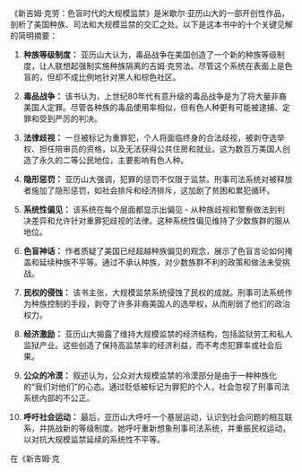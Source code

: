 《新吉姆·克劳：色盲时代的大规模监禁》是米歇尔·亚历山大的一部开创性作品，剖析了美国种族、司法和大规模监禁的交汇之处。以下是这本书中的十个关键见解的简明摘要：

1. **种族等级制度：** 亚历山大认为，毒品战争在美国创造了一个新的种族等级制度，让人联想起强制实施种族隔离的吉姆·克劳法。尽管这个系统在表面上是色盲的，但却不成比例地针对黑人和棕色社区。

2. **毒品战争：** 该书认为，上世纪80年代有意升级的毒品战争是为了将大量非裔美国人定罪。尽管各种族的毒品使用率相似，但有色人种更有可能被逮捕、定罪和受到严厉的判决。

3. **法律歧视：** 一旦被标记为重罪犯，个人将面临终身的合法歧视，被剥夺选举权、担任陪审员的资格，以及无法获得公共住房和就业。这为数百万美国人创造了永久的二等公民地位，主要影响有色人种。

4. **隐形惩罚：** 亚历山大强调，犯罪的惩罚不仅限于监禁。刑事司法系统对被释放者施加了隐形惩罚，如社会排斥和经济排斥，这加剧了贫困和累犯循环。

5. **系统性偏见：** 该系统在每个层面都显示出偏见 - 从种族歧视和警察做法到判决差异和允许针对重罪犯歧视的法律。这种系统性偏见维持了少数族群的服从地位。

6. **色盲神话：** 作者质疑了美国已经超越种族偏见的观念，展示了色盲言论如何掩盖和延续种族不平等。通过不承认种族，对少数族群不利的政策和做法未受挑战。

7. **民权的侵蚀：** 该书主张，大规模监禁系统侵蚀了民权的成就。刑事司法系统作为种族控制的手段，剥夺了许多非裔美国人的选举权，从而削弱了他们的政治权力。

8. **经济激励：** 亚历山大揭露了维持大规模监禁的经济结构，包括监狱劳工和私人监狱产业。这些创造了保持高监禁率的经济利益，而不考虑犯罪率或社会后果。

9. **公众的冷漠：** 叙述认为，公众对大规模监禁的冷漠部分是由于一种种族化的“我们对他们”的心态。通过贬低被标记为罪犯的个人，社会忽视了刑事司法系统内部的不公正。

10. **呼吁社会运动：** 最后，亚历山大呼吁一个基层运动，认识到社会问题的相互联系，并挑战新的等级制度。她呼吁重新想象刑事司法系统，并重振民权运动，以对抗大规模监禁延续的系统性不平等。

在《新吉姆·克